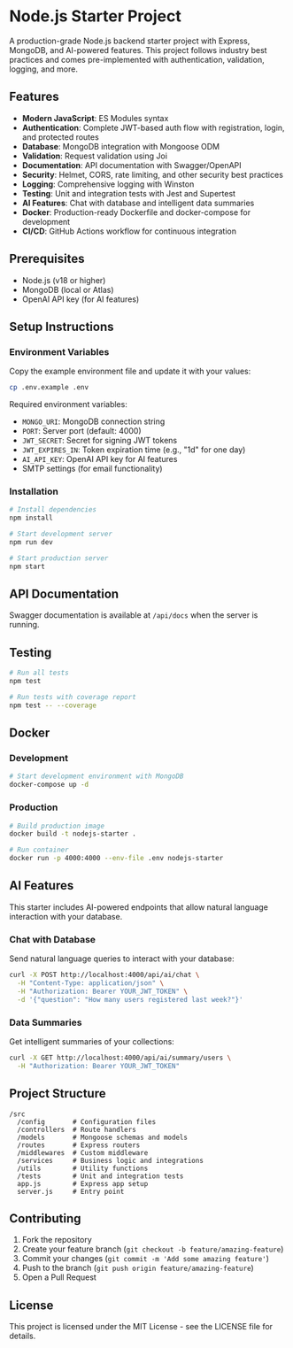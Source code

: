 # Node.js Starter Project

A production-grade Node.js backend starter project with Express, MongoDB, and AI-powered features. This project follows industry best practices and comes pre-implemented with authentication, validation, logging, and more.

## Features

- **Modern JavaScript**: ES Modules syntax
- **Authentication**: Complete JWT-based auth flow with registration, login, and protected routes
- **Database**: MongoDB integration with Mongoose ODM
- **Validation**: Request validation using Joi
- **Documentation**: API documentation with Swagger/OpenAPI
- **Security**: Helmet, CORS, rate limiting, and other security best practices
- **Logging**: Comprehensive logging with Winston
- **Testing**: Unit and integration tests with Jest and Supertest
- **AI Features**: Chat with database and intelligent data summaries
- **Docker**: Production-ready Dockerfile and docker-compose for development
- **CI/CD**: GitHub Actions workflow for continuous integration

## Prerequisites

- Node.js (v18 or higher)
- MongoDB (local or Atlas)
- OpenAI API key (for AI features)

## Setup Instructions

### Environment Variables

Copy the example environment file and update it with your values:

```bash
cp .env.example .env
```

Required environment variables:

- `MONGO_URI`: MongoDB connection string
- `PORT`: Server port (default: 4000)
- `JWT_SECRET`: Secret for signing JWT tokens
- `JWT_EXPIRES_IN`: Token expiration time (e.g., "1d" for one day)
- `AI_API_KEY`: OpenAI API key for AI features
- SMTP settings (for email functionality)

### Installation

```bash
# Install dependencies
npm install

# Start development server
npm run dev

# Start production server
npm start
```

## API Documentation

Swagger documentation is available at `/api/docs` when the server is running.

## Testing

```bash
# Run all tests
npm test

# Run tests with coverage report
npm test -- --coverage
```

## Docker

### Development

```bash
# Start development environment with MongoDB
docker-compose up -d
```

### Production

```bash
# Build production image
docker build -t nodejs-starter .

# Run container
docker run -p 4000:4000 --env-file .env nodejs-starter
```

## AI Features

This starter includes AI-powered endpoints that allow natural language interaction with your database.

### Chat with Database

Send natural language queries to interact with your database:

```bash
curl -X POST http://localhost:4000/api/ai/chat \
  -H "Content-Type: application/json" \
  -H "Authorization: Bearer YOUR_JWT_TOKEN" \
  -d '{"question": "How many users registered last week?"}'
```

### Data Summaries

Get intelligent summaries of your collections:

```bash
curl -X GET http://localhost:4000/api/ai/summary/users \
  -H "Authorization: Bearer YOUR_JWT_TOKEN"
```

## Project Structure

```
/src
  /config       # Configuration files
  /controllers  # Route handlers
  /models       # Mongoose schemas and models
  /routes       # Express routers
  /middlewares  # Custom middleware
  /services     # Business logic and integrations
  /utils        # Utility functions
  /tests        # Unit and integration tests
  app.js        # Express app setup
  server.js     # Entry point
```

## Contributing

1. Fork the repository
2. Create your feature branch (`git checkout -b feature/amazing-feature`)
3. Commit your changes (`git commit -m 'Add some amazing feature'`)
4. Push to the branch (`git push origin feature/amazing-feature`)
5. Open a Pull Request

## License

This project is licensed under the MIT License - see the LICENSE file for details.